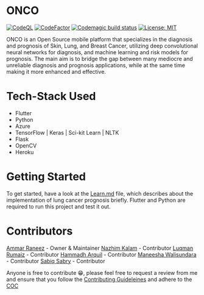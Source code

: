 # ONCO
[![CodeQL](https://github.com/Ammar-Raneez/SDGP-ONCO/actions/workflows/codeql-analysis.yml/badge.svg)](https://github.com/Ammar-Raneez/SDGP-ONCO/actions/workflows/codeql-analysis.yml)
[![CodeFactor](https://www.codefactor.io/repository/github/ammar-raneez/onco/badge)](https://www.codefactor.io/repository/github/ammar-raneez/onco)
[![Codemagic build status](https://api.codemagic.io/apps/604df07a8ee52e4c314eef7d/604df07a8ee52e4c314eef7c/status_badge.svg)](https://codemagic.io/apps/604df07a8ee52e4c314eef7d/604df07a8ee52e4c314eef7c/latest_build)
[![License: MIT](https://img.shields.io/badge/License-MIT-yellow.svg)](https://opensource.org/licenses/MIT)

ONCO is an Open Source mobile platform that specializes in the diagnosis and prognosis of Skin, Lung, and Breast Cancer, utilizing deep convolutional neural networks for diagnosis, and machine learning and risk models for prognosis. The main aim is to bridge the gap between many mediocre and unreliable diagnosis and prognosis applications, while at the same time making it more enhanced and effective.

# Tech-Stack Used
* Flutter
* Python
* Azure
* TensorFlow | Keras | Sci-kit Learn | NLTK
* Flask
* OpenCV
* Heroku

# Getting Started
To get started, have a look at the [Learn.md](./Learn.md) file, which describes about the implementation of lung cancer prognosis briefly.
Flutter and Python are required to run this project and test it out.

# Contributors
[Ammar Raneez](https://github.com/Ammar-Raneez) - Owner & Maintainer
[Nazhim Kalam](https://github.com/nazhimkalam) - Contributor
[Luqman Rumaiz](https://github.com/luqmanrumaiz) - Contributor
[Hammadh Arquil](https://github.com/hammvdh) - Contributor
[Maneesha Walisundara](https://github.com/maneesha14w) - Contributor
[Sabiq Sabry](https://github.com/sabiqsabry48) - Contributor

Anyone is free to contribute 😁, please feel free to request a review from me and ensure that you follow the [Contributing Guideleines](./CONTRIBUTING.md) and adhere to the [COC](./CODE_OF_CONDUCT.md)